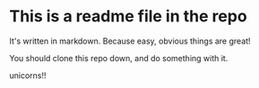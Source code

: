 # This is a readme file in the repo
It's written in markdown.  Because easy, obvious things are great!

You should clone this repo down, and do something with it.

unicorns!!